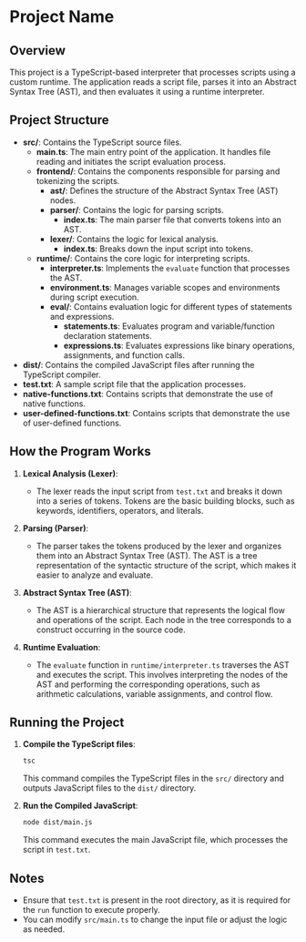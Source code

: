 # Project Name

## Overview

This project is a TypeScript-based interpreter that processes scripts using a custom runtime. The application reads a script file, parses it into an Abstract Syntax Tree (AST), and then evaluates it using a runtime interpreter.

## Project Structure

- **src/**: Contains the TypeScript source files.
  - **main.ts**: The main entry point of the application. It handles file reading and initiates the script evaluation process.
  - **frontend/**: Contains the components responsible for parsing and tokenizing the scripts.
    - **ast/**: Defines the structure of the Abstract Syntax Tree (AST) nodes.
    - **parser/**: Contains the logic for parsing scripts.
      - **index.ts**: The main parser file that converts tokens into an AST.
    - **lexer/**: Contains the logic for lexical analysis.
      - **index.ts**: Breaks down the input script into tokens.
  - **runtime/**: Contains the core logic for interpreting scripts.
    - **interpreter.ts**: Implements the `evaluate` function that processes the AST.
    - **environment.ts**: Manages variable scopes and environments during script execution.
    - **eval/**: Contains evaluation logic for different types of statements and expressions.
      - **statements.ts**: Evaluates program and variable/function declaration statements.
      - **expressions.ts**: Evaluates expressions like binary operations, assignments, and function calls.
- **dist/**: Contains the compiled JavaScript files after running the TypeScript compiler.
- **test.txt**: A sample script file that the application processes.
- **native-functions.txt**: Contains scripts that demonstrate the use of native functions.
- **user-defined-functions.txt**: Contains scripts that demonstrate the use of user-defined functions.

## How the Program Works

1. **Lexical Analysis (Lexer)**: 
   - The lexer reads the input script from `test.txt` and breaks it down into a series of tokens. Tokens are the basic building blocks, such as keywords, identifiers, operators, and literals.

2. **Parsing (Parser)**:
   - The parser takes the tokens produced by the lexer and organizes them into an Abstract Syntax Tree (AST). The AST is a tree representation of the syntactic structure of the script, which makes it easier to analyze and evaluate.

3. **Abstract Syntax Tree (AST)**:
   - The AST is a hierarchical structure that represents the logical flow and operations of the script. Each node in the tree corresponds to a construct occurring in the source code.

4. **Runtime Evaluation**:
   - The `evaluate` function in `runtime/interpreter.ts` traverses the AST and executes the script. This involves interpreting the nodes of the AST and performing the corresponding operations, such as arithmetic calculations, variable assignments, and control flow.

## Running the Project

1. **Compile the TypeScript files**:

   ```bash
   tsc
   ```

   This command compiles the TypeScript files in the `src/` directory and outputs JavaScript files to the `dist/` directory.

2. **Run the Compiled JavaScript**:

   ```bash
   node dist/main.js
   ```

   This command executes the main JavaScript file, which processes the script in `test.txt`.

## Notes

- Ensure that `test.txt` is present in the root directory, as it is required for the `run` function to execute properly.
- You can modify `src/main.ts` to change the input file or adjust the logic as needed.
